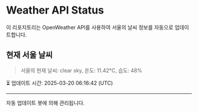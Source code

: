 
# Weather API Status

이 리포지토리는 OpenWeather API를 사용하여 서울의 날씨 정보를 자동으로 업데이트합니다.

## 현재 서울 날씨
> 서울의 현재 날씨: clear sky, 온도: 11.42°C, 습도: 48%

⏳ 업데이트 시간: 2025-03-20 06:16:42 (UTC)

---
자동 업데이트 봇에 의해 관리됩니다.
